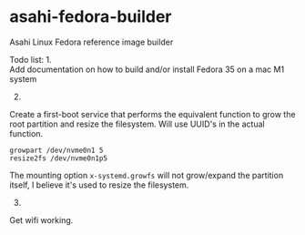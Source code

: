 # asahi-fedora-builder
Asahi Linux Fedora reference image builder

Todo list:
1.  
Add documentation on how to build and/or install Fedora 35 on a mac M1 system

2.  
Create a first-boot service that performs the equivalent function to grow the root partition and resize the filesystem. Will use UUID's in the actual function.

```
growpart /dev/nvme0n1 5
resize2fs /dev/nvme0n1p5
```

The mounting option ```x-systemd.growfs``` will not grow/expand the partition itself, I believe it's used to resize the filesystem. 

3.  
Get wifi working.
